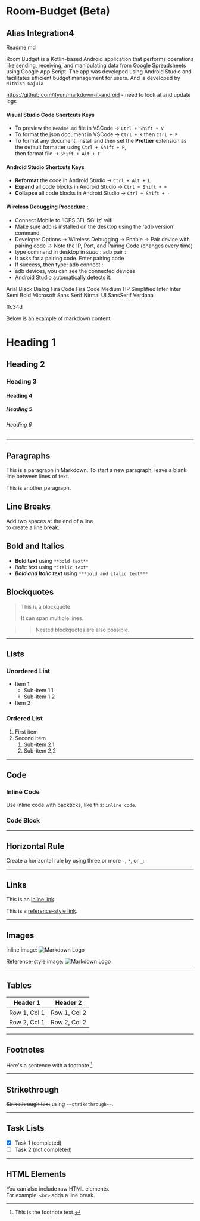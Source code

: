 # Room-Budget (Beta)
## Alias Integration4
Readme.md

Room Budget is a Kotlin-based Android application that performs operations like sending, receiving, and manipulating data from Google Spreadsheets using Google App Script. The app was developed using Android Studio and facilitates efficient budget management for users. And is developed by `Nithish Gajula`

https://github.com/ifyun/markdown-it-android - need to look at and update logs 


#### Visual Studio Code Shortcuts Keys
- To preview the `Readme.md` file in VSCode -> `Ctrl + Shift + V`
- To format the json document in VSCode -> `Ctrl + K` then `Ctrl + F`
- To format any document, install and then set the **Prettier** extension as the default formatter using `Ctrl + Shift + P`,  
  then format file -> `Shift + Alt + F`

#### Android Studio Shortcuts Keys
- **Reformat** the code in Android Studio -> `Ctrl + Alt + L`
- **Expand** all code blocks in Android Studio -> `Ctrl + Shift + +`
- **Collapse** all code blocks in Android Studio -> `Ctrl + Shift + -`

#### Wireless Debugging Procedure :

- Connect Mobile to 'ICPS 3FL 5GHz' wifi
- Make sure adb is installed on the desktop using the 'adb version' command
- Developer Options -> Wireless Debugging -> Enable -> Pair device with pairing code -> Note the IP, Port, and Pairing Code (changes every time)
- type command in desktop in *sudo* : adb pair <IP>:<Port>
- It asks for a pairing code. Enter pairing code
- If success, then type: adb connect <IP>:<Port>
- adb devices, you can see the connected devices
- Android Studio automatically detects it.

Arial Black
Dialog
Fira Code
Fira Code Medium
HP Simplified
Inter
Inter Semi Bold
Microsoft Sans Serif
Nirmal UI
SansSerif
Verdana

ffc34d

Below is an example of markdown content


# Heading 1
## Heading 2
### Heading 3
#### Heading 4
##### Heading 5
###### Heading 6

---

## Paragraphs
This is a paragraph in Markdown. To start a new paragraph, leave a blank line between lines of text.

This is another paragraph.

## Line Breaks
Add two spaces at the end of a line  
to create a line break.

## Bold and Italics
- **Bold text** using `**bold text**`
- *Italic text* using `*italic text*`
- ***Bold and Italic text*** using `***bold and italic text***`

## Blockquotes
> This is a blockquote.
> 
> It can span multiple lines.

> > Nested blockquotes are also possible.

---

## Lists

### Unordered List
- Item 1
  - Sub-item 1.1
  - Sub-item 1.2
- Item 2

### Ordered List
1. First item
2. Second item
   1. Sub-item 2.1
   2. Sub-item 2.2

---

## Code

### Inline Code
Use inline code with backticks, like this: `inline code`.

### Code Block

---

## Horizontal Rule
Create a horizontal rule by using three or more `-`, `*`, or `_`:

---

## Links
This is an [inline link](https://www.example.com).

This is a [reference-style link][example-link].

[example-link]: https://www.example.com

---

## Images
Inline image: ![Markdown Logo](https://markdown-here.com/img/icon256.png)

Reference-style image: ![Markdown Logo][logo]

[logo]: https://markdown-here.com/img/icon256.png

---

## Tables

| Header 1    | Header 2    |
| ----------- | ----------- |
| Row 1, Col 1| Row 1, Col 2|
| Row 2, Col 1| Row 2, Col 2|

---

## Footnotes
Here's a sentence with a footnote.[^1]

[^1]: This is the footnote text.

---

## Strikethrough
~~Strikethrough text~~ using `~~strikethrough~~`.

---

## Task Lists
- [x] Task 1 (completed)
- [ ] Task 2 (not completed)

---

## HTML Elements
You can also include raw HTML elements.  
For example: `<br>` adds a line break.
